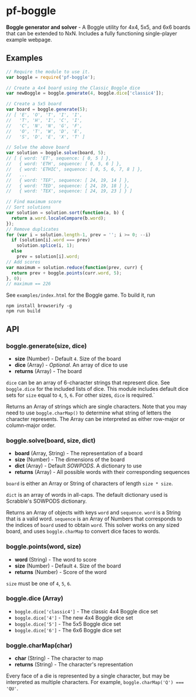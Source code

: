 # pf-boggle

**Boggle generator and solver** - A Boggle utility for 4x4, 5x5, and 6x6 boards that can be extended to NxN. Includes a fully functioning single-player example webpage.

## Examples

```javascript
// Require the module to use it.
var boggle = require('pf-boggle');

// Create a 4x4 board using the Classic Boggle dice
var newBoggle = boggle.generate(4, boggle.dice['classic4']);

// Create a 5x5 board
var board = boggle.generate(5);
// [ 'E', 'O', 'T', 'I', 'I',
//   'T', 'H', 'I', 'C', 'I',
//   'C', 'N', 'N', 'G', 'F',
//   'O', 'T', 'W', 'D', 'E',
//   'S', 'D', 'E', 'X', 'T' ]

// Solve the above board
var solution = boggle.solve(board, 5);
// [ { word: 'ET', sequence: [ 0, 5 ] },
//   { word: 'ETH', sequence: [ 0, 5, 6 ] },
//   { word: 'ETHIC', sequence: [ 0, 5, 6, 7, 8 ] },
//   ...
//   { word: 'TEF', sequence: [ 24, 19, 14 ] },
//   { word: 'TED', sequence: [ 24, 19, 18 ] },
//   { word: 'TEX', sequence: [ 24, 19, 23 ] } ]

// Find maximum score
// Sort solutions
var solution = solution.sort(function(a, b) {
  return a.word.localeCompare(b.word);
});
// Remove duplicates
for (var i = solution.length-1, prev = ''; i >= 0; --i)
  if (solution[i].word === prev)
    solution.splice(i, 1);
  else
    prev = solution[i].word;
// Add scores
var maximum = solution.reduce(function(prev, curr) {
  return prev + boggle.points(curr.word, 5);
}, 0);
// maximum == 226
```

See `examples/index.html` for the Boggle game. To build it, run
```
npm install browserify -g
npm run build
```

## API

### boggle.generate(size, dice)

 * **size** (Number) - Default `4`. Size of the board
 * **dice** (Array) - *Optional*. An array of dice to use
 * **returns** (Array) - The board

`dice` can be an array of 6-character strings that represent dice. See `boggle.dice` for the included lists of dice. This module includes default dice sets for `size` equal to `4`, `5`, `6`. For other sizes, `dice` is required.`

Returns an Array of strings which are single characters. Note that you may need to use `boggle.charMap()` to determine what string of letters the character represents. The Array can be interpreted as either row-major or column-major order.

### boggle.solve(board, size, dict)

 * **board** (Array, String) - The representation of a board
 * **size** (Number) - The dimensions of the board
 * **dict** (Array) - Default *SOWPODS*. A dictionary to use
 * **returns** (Array) - All possible words with their corresponding sequences

`board` is either an Array or String of characters of length `size * size`.

`dict` is an array of words in all-caps. The default dictionary used is Scrabble's SOWPODS dictionary.

Returns an Array of objects with keys `word` and `sequence`. `word` is a String that is a valid word. `sequence` is an Array of Numbers that corresponds to the indices of `board` used to obtain `word`. This solver works on any sized board, and uses `boggle.charMap` to convert dice faces to words.

### boggle.points(word, size)

 * **word** (String) - The word to score
 * **size** (Number) - Default `4`. Size of the board
 * **returns** (Number) - Score of the word

`size` must be one of `4`, `5`, `6`.

### boggle.dice (Array)

 * `boggle.dice['classic4']` - The classic 4x4 Boggle dice set
 * `boggle.dice['4']` - The new 4x4 Boggle dice set
 * `boggle.dice['5']` - The 5x5 Boggle dice set
 * `boggle.dice['6']` - The 6x6 Boggle dice set

### boggle.charMap(char)

 * **char** (String) - The character to map
 * **returns** (String) - The character's representation

Every face of a die is represented by a single character, but may be interpreted as multiple characters. For example, `boggle.charMap('Q') === 'QU'`.
